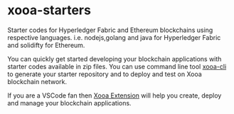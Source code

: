 # xooa-starters
Starter codes for Hyperledger Fabric and Ethereum blockchains using respective languages. i.e. nodejs,golang and java for Hyperledger Fabric and solidifty for Ethereum.

You can quickly get started developing your blockchain applications with starter codes available in zip files.
You can use command line tool [xooa-cli](https://www.npmjs.com/package/xooa-cli) to generate your starter repository and to deploy and test on Xooa blockchain network.

If you are a VSCode fan then [Xooa Extension](https://marketplace.visualstudio.com/items?itemName=Xooa.xooa-extension) will help you create, deploy and manage your blockchain applications. 
